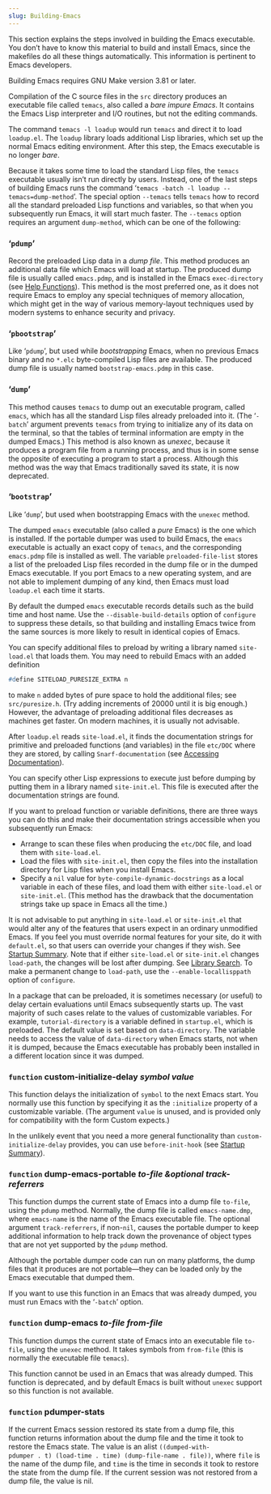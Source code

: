 ```yaml
---
slug: Building-Emacs
---
```


This section explains the steps involved in building the Emacs executable. You don’t have to know this material to build and install Emacs, since the makefiles do all these things automatically. This information is pertinent to Emacs developers.

Building Emacs requires GNU Make version 3.81 or later.

Compilation of the C source files in the `src` directory produces an executable file called `temacs`, also called a *bare impure Emacs*. It contains the Emacs Lisp interpreter and I/O routines, but not the editing commands.

The command `temacs -l loadup`<!-- /@w --> would run `temacs` and direct it to load `loadup.el`. The `loadup` library loads additional Lisp libraries, which set up the normal Emacs editing environment. After this step, the Emacs executable is no longer *bare*.

Because it takes some time to load the standard Lisp files, the `temacs` executable usually isn’t run directly by users. Instead, one of the last steps of building Emacs runs the command ‘`temacs -batch -l loadup --temacs=dump-method`’<!-- /@w -->. The special option `--temacs` tells `temacs` how to record all the standard preloaded Lisp functions and variables, so that when you subsequently run Emacs, it will start much faster. The `--temacs` option requires an argument `dump-method`, which can be one of the following:

### ‘`pdump`’

Record the preloaded Lisp data in a *dump file*. This method produces an additional data file which Emacs will load at startup. The produced dump file is usually called `emacs.pdmp`, and is installed in the Emacs `exec-directory` (see [Help Functions](/docs/elisp/Help-Functions)). This method is the most preferred one, as it does not require Emacs to employ any special techniques of memory allocation, which might get in the way of various memory-layout techniques used by modern systems to enhance security and privacy.

### ‘`pbootstrap`’

Like ‘`pdump`’, but used while *bootstrapping* Emacs, when no previous Emacs binary and no `*.elc` byte-compiled Lisp files are available. The produced dump file is usually named `bootstrap-emacs.pdmp` in this case.

### ‘`dump`’

This method causes `temacs` to dump out an executable program, called `emacs`, which has all the standard Lisp files already preloaded into it. (The ‘`-batch`’ argument prevents `temacs` from trying to initialize any of its data on the terminal, so that the tables of terminal information are empty in the dumped Emacs.) This method is also known as *unexec*, because it produces a program file from a running process, and thus is in some sense the opposite of executing a program to start a process. Although this method was the way that Emacs traditionally saved its state, it is now deprecated.

### ‘`bootstrap`’

Like ‘`dump`’, but used when bootstrapping Emacs with the `unexec` method.

The dumped `emacs` executable (also called a *pure* Emacs) is the one which is installed. If the portable dumper was used to build Emacs, the `emacs` executable is actually an exact copy of `temacs`, and the corresponding `emacs.pdmp` file is installed as well. The variable `preloaded-file-list` stores a list of the preloaded Lisp files recorded in the dump file or in the dumped Emacs executable. If you port Emacs to a new operating system, and are not able to implement dumping of any kind, then Emacs must load `loadup.el` each time it starts.

By default the dumped `emacs` executable records details such as the build time and host name. Use the `--disable-build-details` option of `configure` to suppress these details, so that building and installing Emacs twice from the same sources is more likely to result in identical copies of Emacs.

You can specify additional files to preload by writing a library named `site-load.el` that loads them. You may need to rebuild Emacs with an added definition

```lisp
#define SITELOAD_PURESIZE_EXTRA n
```

to make `n` added bytes of pure space to hold the additional files; see `src/puresize.h`. (Try adding increments of 20000 until it is big enough.) However, the advantage of preloading additional files decreases as machines get faster. On modern machines, it is usually not advisable.

After `loadup.el` reads `site-load.el`, it finds the documentation strings for primitive and preloaded functions (and variables) in the file `etc/DOC` where they are stored, by calling `Snarf-documentation` (see [Accessing Documentation](/docs/elisp/Definition-of-Snarf_002ddocumentation)).

You can specify other Lisp expressions to execute just before dumping by putting them in a library named `site-init.el`. This file is executed after the documentation strings are found.

If you want to preload function or variable definitions, there are three ways you can do this and make their documentation strings accessible when you subsequently run Emacs:

*   Arrange to scan these files when producing the `etc/DOC` file, and load them with `site-load.el`.
*   Load the files with `site-init.el`, then copy the files into the installation directory for Lisp files when you install Emacs.
*   Specify a `nil` value for `byte-compile-dynamic-docstrings` as a local variable in each of these files, and load them with either `site-load.el` or `site-init.el`. (This method has the drawback that the documentation strings take up space in Emacs all the time.)

It is not advisable to put anything in `site-load.el` or `site-init.el` that would alter any of the features that users expect in an ordinary unmodified Emacs. If you feel you must override normal features for your site, do it with `default.el`, so that users can override your changes if they wish. See [Startup Summary](/docs/elisp/Startup-Summary). Note that if either `site-load.el` or `site-init.el` changes `load-path`, the changes will be lost after dumping. See [Library Search](/docs/elisp/Library-Search). To make a permanent change to `load-path`, use the `--enable-locallisppath` option of `configure`.

In a package that can be preloaded, it is sometimes necessary (or useful) to delay certain evaluations until Emacs subsequently starts up. The vast majority of such cases relate to the values of customizable variables. For example, `tutorial-directory` is a variable defined in `startup.el`, which is preloaded. The default value is set based on `data-directory`. The variable needs to access the value of `data-directory` when Emacs starts, not when it is dumped, because the Emacs executable has probably been installed in a different location since it was dumped.

### <span className="tag function">`function`</span> **custom-initialize-delay** *symbol value*

This function delays the initialization of `symbol` to the next Emacs start. You normally use this function by specifying it as the `:initialize` property of a customizable variable. (The argument `value` is unused, and is provided only for compatibility with the form Custom expects.)

In the unlikely event that you need a more general functionality than `custom-initialize-delay` provides, you can use `before-init-hook` (see [Startup Summary](/docs/elisp/Startup-Summary)).

### <span className="tag function">`function`</span> **dump-emacs-portable** *to-file \&optional track-referrers*

This function dumps the current state of Emacs into a dump file `to-file`, using the `pdump` method. Normally, the dump file is called `emacs-name.dmp`, where `emacs-name` is the name of the Emacs executable file. The optional argument `track-referrers`, if non-`nil`, causes the portable dumper to keep additional information to help track down the provenance of object types that are not yet supported by the `pdump` method.

Although the portable dumper code can run on many platforms, the dump files that it produces are not portable—they can be loaded only by the Emacs executable that dumped them.

If you want to use this function in an Emacs that was already dumped, you must run Emacs with the ‘`-batch`’ option.

### <span className="tag function">`function`</span> **dump-emacs** *to-file from-file*

This function dumps the current state of Emacs into an executable file `to-file`, using the `unexec` method. It takes symbols from `from-file` (this is normally the executable file `temacs`).

This function cannot be used in an Emacs that was already dumped. This function is deprecated, and by default Emacs is built without `unexec` support so this function is not available.

### <span className="tag function">`function`</span> **pdumper-stats**

If the current Emacs session restored its state from a dump file, this function returns information about the dump file and the time it took to restore the Emacs state. The value is an alist `((dumped-with-pdumper . t) (load-time . time) (dump-file-name . file))`<!-- /@w -->, where `file` is the name of the dump file, and `time` is the time in seconds it took to restore the state from the dump file. If the current session was not restored from a dump file, the value is nil.
